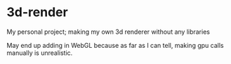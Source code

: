 # **3d-render**
My personal project; making my own 3d renderer without any libraries

May end up adding in WebGL because as far as I can tell, making gpu calls manually is unrealistic.